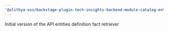 ```yaml
---
'@alithya-oss/backstage-plugin-tech-insights-backend-module-catalog-entities': minor
---
```


Initial version of the API entities definition fact retriever
